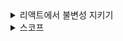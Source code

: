 <!-- <details>
<summary> title </summary>
<div markdown="1">

contents

</div>
</details> -->

<details>
<summary> 리액트에서 불변성 지키기 </summary>
<div markdown="1">

<b>불변성이란</b> : 메모리 영역에서 값이 변하지 않는 것 <br />
<b>리액트에서 왜 불편성?</b> : 리액트는 상태 업데이트를 하는 원리로 얕은 비교를 수행, 불변성을 지킴으로써 사이드 이펙트를 방지하고 효율적으로 상태를 업데이트 할 수 있도록 함. <br />
<b>불변성 지키는 법</b> : spread operator, map, filter, slice, reduce 메소드로 새로운 주소 값을 가진 객체를 생성하여 상태를 업데이트 !

</div>
</details>

<details>
<summary> 스코프 </summary>
<div markdown="1">
  참조 대상 식별자(identifier, 변수, 함수의 이름과 같이 어떤 대상을 다른 대상과 구분하여 식별할 수 있는 유일한 이름)를 찾아내기 위한 규칙이다. 자바스크립트는 이 규칙대로 식별자를 찾는다.
</div>
</details>
